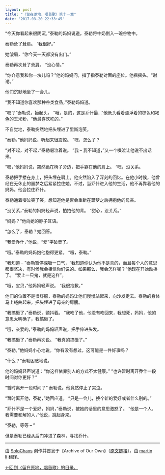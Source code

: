 ```yaml
---
layout: post
title: "〈留在原地，唱首歌〉第十一章"
date: '2017-08-20 22:33:45'
---
```



“今天你看起来很阴沉，”泰勒的妈妈说道。泰勒将牛奶倒入一碗谷物中。

泰勒耸了耸肩。 “我很好。”

她皱眉，“你今天一天都没有出门。”

泰勒再次耸了耸肩。 “没心情。”

“你介意我和你一块儿吗？”他的妈妈问，指了指泰勒对面的座位。他摇摇头。“谢谢。”

他们沉默地坐了一会儿。

“我不知道你喜欢那种谷类食品，”泰勒妈妈道。

“嗯？”泰勒说，抬起头。 “哦，是的，这是乔什最…”他低头看着漂浮着的棕色和褐色的玉米粉，“他最喜欢吃的。”

不自觉地，泰勒突然地把头埋进了里斯泡芙。

“泰勒，”他妈妈说，听起来很震惊。 “嘿，怎么了？

“对不起，对不起，”泰勒啜泣着说。 “我 – 我不知道，”又一个啜泣让他说不出话来。

“嗯，”他妈妈说，突然跪在椅子旁边，把手靠在他的肩上。 “嘿，没关系。

泰勒把手搂在身上，把头埋在肩上。他突然陷入了深刻的回忆。在他小时候，他曾经在无休止的噩梦之后紧紧拉住她。不过，当乔什进入他的生活，他不再靠着他的妈妈。他会拉住乔什。

泰勒通着啜泣笑了笑，想知道他是否会重新在噩梦之后拥抱他的母亲。

“没关系，”泰勒的妈妈轻声说，拍拍他的背。 “甜心，没关系。”

“妈妈？”他向她的脖子耳语。

“怎么了，泰勒？她回答。

“我爱乔什，”他说，“爱”字破音了。

“哦。”泰勒的妈妈抱他抱得更紧。 “哦，泰勒。”

“我知道 – ”泰勒暂停深吸一口气，“我知道你认为他不是真的，而且每个人的意思都很坚决，有时候我会相信你们说的。如果那么，我会怎样呢？”他现在开始动摇了。 “爱上一只鬼，就是这样”。

“哦，宝贝，”他妈妈轻声说。 “我很抱歉。”

他们的位置不是很舒服，泰勒的妈妈让他们慢慢站起来，向沙发走去。泰勒的身体马上蜷曲起来，把头埋进了母亲的肩膀。

“我搞砸了，”泰勒说，颤抖着。 “我吻了他，他没有吻回来，我想死，妈妈，他的意思太明确了，我搞砸了。

“哦，亲爱的，”泰勒的妈妈轻声说，把手伸进头发。

“我搞砸了，”泰勒再次说。 “我真的搞砸了。”

“泰勒，”他妈妈小心地说，“你有没有想过，这可能是一件好事吗？

“什么？”泰勒困惑地说。

他的妈妈轻声说道：“你这样依靠别人的方式不太健康。” “也许暂时离开乔什一段时间对你更好？”

“暂时离开一段时间？” 泰勒说，他竟然停止了哭泣。

“暂时离开他，泰勒，”她回应道。 “只是一会儿，换个新的爱好或者什么别的。”

“乔什不是一个爱好，妈妈，”泰勒说，被她的话里的意思激怒了。 “他是一个人，我需要和解的人，”他说，跳起身来。

“泰勒，等等 – ”

但是泰勒已经从后门冲进了森林，寻找乔什。

- - - - - -

由 [SoloChaos](http://archiveofourown.org/users/SoloChaos/pseuds/SoloChaos) 创作并首发于《Archive of Our Own》（[原文链接](http://archiveofourown.org/works/1822504?view_adult=true)）。由 [martin li](https://twitter.com/mavorites) 翻译。

[←回到〈留在原地，唱首歌〉的目录。](http://www.talklate.org/dun4real/stay-in-place-sing-a-chorus-zhs)


